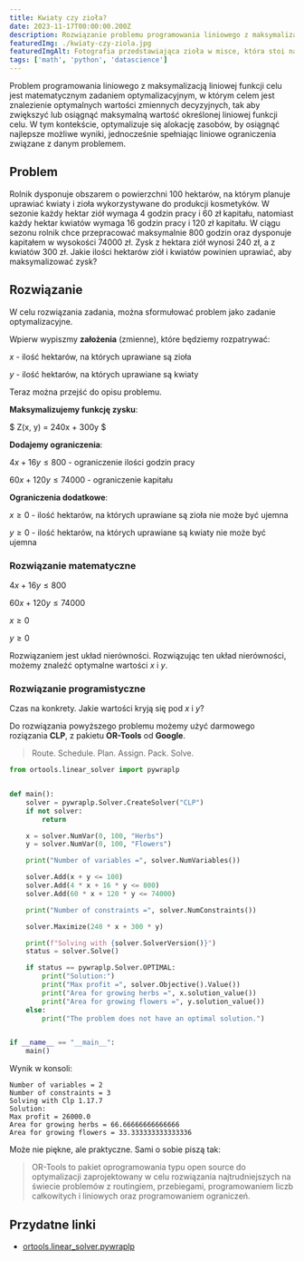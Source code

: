 ```yaml
---
title: Kwiaty czy zioła?
date: 2023-11-17T00:00:00.200Z
description: Rozwiązanie problemu programowania liniowego z maksymalizacją liniowej funkcji celu w kontekście uprawy kwiatów i ziół. Przedstawiiono kroki pozwalające na rozwiązanie zadania, wykorzystując matematyczną optymalizację. Problem został rozwiązany przy użyciu narzędzia CLP z pakietu OR-Tools od Google.
featuredImg: ./kwiaty-czy-ziola.jpg
featuredImgAlt: Fotografia przedstawiająca zioła w misce, która stoi na stole obsypanym kwiatami różnych roślin. Photo by Nia Ramirez on Unsplash.
tags: ['math', 'python', 'datascience']
---
```


Problem programowania liniowego z maksymalizacją liniowej funkcji celu jest matematycznym zadaniem optymalizacyjnym, w którym celem jest znalezienie optymalnych wartości zmiennych decyzyjnych, tak aby zwiększyć lub osiągnąć maksymalną wartość określonej liniowej funkcji celu. W tym kontekście, optymalizuje się alokację zasobów, by osiągnąć najlepsze możliwe wyniki, jednocześnie spełniając liniowe ograniczenia związane z danym problemem.

## Problem

Rolnik dysponuje obszarem o powierzchni 100 hektarów, na którym planuje uprawiać kwiaty i zioła wykorzystywane do produkcji kosmetyków. W sezonie każdy hektar ziół wymaga 4 godzin pracy i 60 zł kapitału, natomiast każdy hektar kwiatów wymaga 16 godzin pracy i 120 zł kapitału. W ciągu sezonu rolnik chce przepracować maksymalnie 800 godzin oraz dysponuje kapitałem w wysokości 74000 zł. Zysk z hektara ziół wynosi 240 zł, a z kwiatów 300 zł. Jakie ilości hektarów ziół i kwiatów powinien uprawiać, aby maksymalizować zysk?

## Rozwiązanie

W celu rozwiązania zadania, można sformułować problem jako zadanie optymalizacyjne.

Wpierw wypiszmy **założenia** (zmienne), które będziemy rozpatrywać:

$x$ - ilość hektarów, na których uprawiane są zioła

$y$ - ilość hektarów, na których uprawiane są kwiaty

Teraz można przejść do opisu problemu.

**Maksymalizujemy funkcję zysku**:

$
Z(x, y) = 240x + 300y
$

**Dodajemy ograniczenia**:

$4x + 16y \leq 800$ - ograniczenie ilości godzin pracy

$60x + 120y \leq 74000$ - ograniczenie kapitału

**Ograniczenia dodatkowe**:

$x \geq 0$ - ilość hektarów, na których uprawiane są zioła nie może być ujemna

$y \geq 0$ - ilość hektarów, na których uprawiane są kwiaty nie może być ujemna

### Rozwiązanie matematyczne

$4x + 16y \leq 800$

$60x + 120y \leq 74000$

$x \geq 0$

$y \geq 0$

Rozwiązaniem jest układ nierówności. Rozwiązując ten układ nierówności, możemy znaleźć optymalne wartości $x$ i $y$.

### Rozwiązanie programistyczne

Czas na konkrety. Jakie wartości kryją się pod $x$ i $y$?

Do rozwiązania powyższego problemu możemy użyć darmowego roziązania **CLP**, z pakietu **OR-Tools** od **Google**.

> Route. Schedule. Plan. Assign. Pack. Solve.

```python
from ortools.linear_solver import pywraplp


def main():
    solver = pywraplp.Solver.CreateSolver("CLP")
    if not solver:
        return

    x = solver.NumVar(0, 100, "Herbs")
    y = solver.NumVar(0, 100, "Flowers")

    print("Number of variables =", solver.NumVariables())

    solver.Add(x + y <= 100)
    solver.Add(4 * x + 16 * y <= 800)
    solver.Add(60 * x + 120 * y <= 74000)

    print("Number of constraints =", solver.NumConstraints())

    solver.Maximize(240 * x + 300 * y)

    print(f"Solving with {solver.SolverVersion()}")
    status = solver.Solve()

    if status == pywraplp.Solver.OPTIMAL:
        print("Solution:")
        print("Max profit =", solver.Objective().Value())
        print("Area for growing herbs =", x.solution_value())
        print("Area for growing flowers =", y.solution_value())
    else:
        print("The problem does not have an optimal solution.")


if __name__ == "__main__":
    main()
```

Wynik w konsoli:

```vim
Number of variables = 2
Number of constraints = 3
Solving with Clp 1.17.7
Solution:
Max profit = 26000.0
Area for growing herbs = 66.66666666666666
Area for growing flowers = 33.333333333333336
```

Może nie piękne, ale praktyczne. Sami o sobie piszą tak:

> OR-Tools to pakiet oprogramowania typu open source do optymalizacji zaprojektowany w celu rozwiązania najtrudniejszych na świecie problemów z routingiem, przebiegami, programowaniem liczb całkowitych i liniowych oraz programowaniem ograniczeń.

## Przydatne linki

- [ortools.linear_solver.pywraplp](https://or-tools.github.io/docs/pdoc/ortools/linear_solver/pywraplp.html#Solver.CLP_LINEAR_PROGRAMMING)
